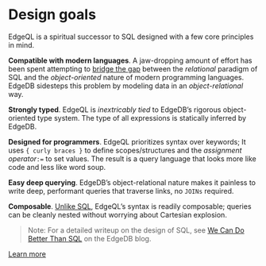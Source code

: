 # Design goals

EdgeQL is a spiritual successor to SQL designed with a few core principles in mind.

**Compatible with modern languages**. A jaw-dropping amount of effort has been spent attempting to [bridge the gap](https://en.wikipedia.org/wiki/Object%E2%80%93relational_impedance_mismatch) between the _relational_ paradigm of SQL and the _object-oriented_ nature of modern programming languages. EdgeDB sidesteps this problem by modeling data in an _object-relational_ way.

**Strongly typed**. EdgeQL is _inextricably tied_ to EdgeDB’s rigorous object-oriented type system. The type of all expressions is statically inferred by EdgeDB.

**Designed for programmers**. EdgeQL prioritizes syntax over keywords; It uses `{ curly braces }` to define scopes/structures and the _assignment operator_`:=` to set values. The result is a query language that looks more like code and less like word soup.

**Easy deep querying**. EdgeDB’s object-relational nature makes it painless to write deep, performant queries that traverse links, no `JOINs` required.

**Composable**. [Unlike SQL](/blog/we-can-do-better-than-sql#lack-of-orthogonality), EdgeQL’s syntax is readily composable; queries can be cleanly nested without worrying about Cartesian explosion.

> Note: For a detailed writeup on the design of SQL, see [We Can Do Better Than SQL](/blog/we-can-do-better-than-sql#lack-of-orthogonality) on the EdgeDB blog.

[Learn more](https://www.edgedb.com/docs/edgeql/index)
